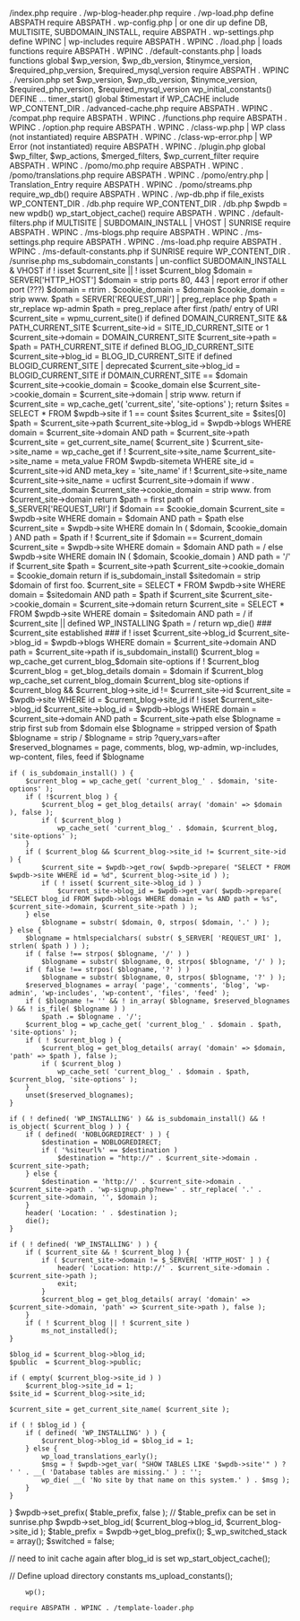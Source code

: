 /index.php
require . /wp-blog-header.php
	require . /wp-load.php
		define ABSPATH
		require ABSPATH . wp-config.php | or one dir up
			define DB, MULTISITE, SUBDOMAIN_INSTALL, 
			require ABSPATH . wp-settings.php
				define WPINC | wp-includes
				require ABSPATH . WPINC . /load.php | loads functions
				require ABSPATH . WPINC . /default-constants.php | loads functions
				global $wp_version, $wp_db_version, $tinymce_version, $required_php_version, $required_mysql_version
				require ABSPATH . WPINC . /version.php
					set $wp_version, $wp_db_version, $tinymce_version, $required_php_version, $required_mysql_version
				wp_initial_constants()
					DEFINE ...
				timer_start()
					global $timestart
				if WP_CACHE
					include WP_CONTENT_DIR . /advanced-cache.php
				require ABSPATH . WPINC . /compat.php
				require ABSPATH . WPINC . /functions.php
					require ABSPATH . WPINC . /option.php
				require ABSPATH . WPINC . /class-wp.php | WP class (not instantiated)
				require ABSPATH . WPINC . /class-wp-error.php | WP Error (not instantiated)
				require ABSPATH . WPINC . /plugin.php
					global $wp_filter, $wp_actions, $merged_filters, $wp_current_filter
				require ABSPATH . WPINC . /pomo/mo.php
					require ABSPATH . WPINC . /pomo/translations.php
						require ABSPATH . WPINC . /pomo/entry.php | Translation_Entry
					require ABSPATH . WPINC . /pomo/streams.php
				require_wp_db()
					require ABSPATH . WPINC . /wp-db.php
					if file_exists WP_CONTENT_DIR . /db.php
						require WP_CONTENT_DIR . /db.php
					$wpdb = new wpdb()
				wp_start_object_cache()
				require ABSPATH . WPINC . /default-filters.php
				if MULTISITE | SUBDOMAIN_INSTALL | VHOST | SUNRISE
					require ABSPATH . WPINC . /ms-blogs.php
					require ABSPATH . WPINC . /ms-settings.php
						require ABSPATH . WPINC . /ms-load.php
						require ABSPATH . WPINC . /ms-default-constants.php
						if SUNRISE
							require WP_CONTENT_DIR . /sunrise.php
						ms_subdomain_constants | un-conflict SUBDOMAIN_INSTALL & VHOST
						if ! isset $current_site || ! isset $current_blog
							$domain = SERVER['HTTP_HOST']
							$domain = strip ports 80, 443 | report error if other port (???)
							$domain = rtrim .
							$cookie_domain = $domain
							$cookie_domain = strip www.
							$path = SERVER['REQUEST_URI'] | preg_replace php
							$path = str_replace wp-admin
							$path = preg_replace after first /path/ entry of URI
							$current_site = wpmu_current_site()
								if defined DOMAIN_CURRENT_SITE && PATH_CURRENT_SITE
									$current_site->id = SITE_ID_CURRENT_SITE or 1
									$current_site->domain = DOMAIN_CURRENT_SITE
									$current_site->path = $path = PATH_CURRENT_SITE
									if defined BLOG_ID_CURRENT_SITE
										$current_site->blog_id = BLOG_ID_CURRENT_SITE
									if defined BLOGID_CURRENT_SITE | deprecated
										$current_site->blog_id = BLOGID_CURRENT_SITE
									if DOMAIN_CURRENT_SITE == $domain
										$current_site->cookie_domain = $cooke_domain
										else
											$current_site->cookie_domain = $current_site->domain | strip www.
									return
								if $current_site = wp_cache_get( 'current_site', 'site-options' );
									return
								$sites = SELECT * FROM $wpdb->site
								if 1 == count $sites
									$current_site = $sites[0]
									$path = $current_site->path
									$current_site->blog_id = $wpdb->blogs WHERE domain = $current_site->domain AND path = $current_site->path
									$current_site = get_current_site_name( $current_site )
										$current_site->site_name = wp_cache_get
										if ! $current_site->site_name
											$current_site->site_name = meta_value FROM $wpdb-sitemeta WHERE site_id = $current_site->id AND meta_key = 'site_name'
											if ! $current_site->site_name
												$current_site->site_name = ucfirst $current_site->domain
									if www . $current_site_domain
										$current_site->cookie_domain = strip www. from $current_site->domain
									return
								$path = first path of $_SERVER['REQUEST_URI']
								if $domain == $cookie_domain
									$current_site = $wpdb->site WHERE domain = $domain AND path = $path
									else
										$current_site = $wpdb->site WHERE domain In ( $domain, $cookie_domain ) AND path = $path
								if ! $current_site
									if $domain == $current_domain
										$current_site = $wpdb->site WHERE domain = $domain AND path = /
										else
											$wpdb->site WHERE domain IN ( $domain, $cookie_domain ) AND path = '/'
								if $current_site
									$path = $current_site->path
									$current_site->cookie_domain = $cookie_domain
									return
								if is_subdomain_install
									$sitedomain = strip $domain of first foo.
									$current_site = SELECT * FROM $wpdb->site WHERE domain = $sitedomain AND path = $path
									if $current_site
										$current_site->cookie_domain = $current_site->domain
										return
									$current_site = SELECT * FROM $wpdb->site WHERE domain = $sitedomain AND path = /
								if $current_site || defined WP_INSTALLING
									$path = /
									return
								wp_die()
							### $current_site established ###
							if ! isset $current_site->blog_id
								$current_site->blog_id = $wpdb->blogs WHERE domain = $current_site->domain AND path = $current_site->path
							if is_subdomain_install()
								$current_blog = wp_cache_get current_blog_$domain site-options
								if ! $current_blog
									$current_blog = get_blog_details domain = $domain
									if $current_blog
										wp_cache_set current_blog_domain $current_blog site-options
								if $current_blog && $current_blog->site_id != $current_site->id
									$current_site = $wpdb->site WHERE id = $current_blog->site_id
									if ! isset $current_site->blog_id
										$current_site->blog_id = $wpdb->blogs WHERE domain = $current_site->domain AND path = $current_site->path
								else
									$blogname = strip first sub from $domain
							else
								$blogname = stripped version of $path
								$blogname = strip /
								$blogname = strip ?query_vars=after
								$reserved_blognames = page, comments, blog, wp-admin, wp-includes, wp-content, files, feed
								if $blogname


	if ( is_subdomain_install() ) {
		$current_blog = wp_cache_get( 'current_blog_' . $domain, 'site-options' );
		if ( !$current_blog ) {
			$current_blog = get_blog_details( array( 'domain' => $domain ), false );
			if ( $current_blog )
				wp_cache_set( 'current_blog_' . $domain, $current_blog, 'site-options' );
		}
		if ( $current_blog && $current_blog->site_id != $current_site->id ) {
			$current_site = $wpdb->get_row( $wpdb->prepare( "SELECT * FROM $wpdb->site WHERE id = %d", $current_blog->site_id ) );
			if ( ! isset( $current_site->blog_id ) )
				$current_site->blog_id = $wpdb->get_var( $wpdb->prepare( "SELECT blog_id FROM $wpdb->blogs WHERE domain = %s AND path = %s", $current_site->domain, $current_site->path ) );
		} else
			$blogname = substr( $domain, 0, strpos( $domain, '.' ) );
	} else {
		$blogname = htmlspecialchars( substr( $_SERVER[ 'REQUEST_URI' ], strlen( $path ) ) );
		if ( false !== strpos( $blogname, '/' ) )
			$blogname = substr( $blogname, 0, strpos( $blogname, '/' ) );
		if ( false !== strpos( $blogname, '?' ) )
			$blogname = substr( $blogname, 0, strpos( $blogname, '?' ) );
		$reserved_blognames = array( 'page', 'comments', 'blog', 'wp-admin', 'wp-includes', 'wp-content', 'files', 'feed' );
		if ( $blogname != '' && ! in_array( $blogname, $reserved_blognames ) && ! is_file( $blogname ) )
			$path .= $blogname . '/';
		$current_blog = wp_cache_get( 'current_blog_' . $domain . $path, 'site-options' );
		if ( ! $current_blog ) {
			$current_blog = get_blog_details( array( 'domain' => $domain, 'path' => $path ), false );
			if ( $current_blog )
				wp_cache_set( 'current_blog_' . $domain . $path, $current_blog, 'site-options' );
		}
		unset($reserved_blognames);
	}

	if ( ! defined( 'WP_INSTALLING' ) && is_subdomain_install() && ! is_object( $current_blog ) ) {
		if ( defined( 'NOBLOGREDIRECT' ) ) {
			$destination = NOBLOGREDIRECT;
			if ( '%siteurl%' == $destination )
				$destination = "http://" . $current_site->domain . $current_site->path;
		} else {
			$destination = 'http://' . $current_site->domain . $current_site->path . 'wp-signup.php?new=' . str_replace( '.' . $current_site->domain, '', $domain );
		}
		header( 'Location: ' . $destination );
		die();
	}

	if ( ! defined( 'WP_INSTALLING' ) ) {
		if ( $current_site && ! $current_blog ) {
			if ( $current_site->domain != $_SERVER[ 'HTTP_HOST' ] ) {
				header( 'Location: http://' . $current_site->domain . $current_site->path );
				exit;
			}
			$current_blog = get_blog_details( array( 'domain' => $current_site->domain, 'path' => $current_site->path ), false );
		}
		if ( ! $current_blog || ! $current_site )
			ms_not_installed();
	}

	$blog_id = $current_blog->blog_id;
	$public  = $current_blog->public;

	if ( empty( $current_blog->site_id ) )
		$current_blog->site_id = 1;
	$site_id = $current_blog->site_id;

	$current_site = get_current_site_name( $current_site );

	if ( ! $blog_id ) {
		if ( defined( 'WP_INSTALLING' ) ) {
			$current_blog->blog_id = $blog_id = 1;
		} else {
			wp_load_translations_early();
			$msg = ! $wpdb->get_var( "SHOW TABLES LIKE '$wpdb->site'" ) ? ' ' . __( 'Database tables are missing.' ) : '';
			wp_die( __( 'No site by that name on this system.' ) . $msg );
		}
	}
}
$wpdb->set_prefix( $table_prefix, false ); // $table_prefix can be set in sunrise.php
$wpdb->set_blog_id( $current_blog->blog_id, $current_blog->site_id );
$table_prefix = $wpdb->get_blog_prefix();
$_wp_switched_stack = array();
$switched = false;

// need to init cache again after blog_id is set
wp_start_object_cache();

// Define upload directory constants
ms_upload_constants();



		wp();

	require ABSPATH . WPINC . /template-loader.php